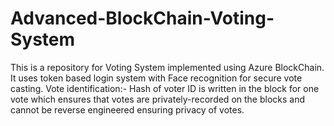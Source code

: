 # Advanced-BlockChain-Voting-System
This is a repository for Voting System implemented using Azure BlockChain.
It uses token based login system with Face recognition for secure vote casting.
Vote identification:-
Hash of voter ID is written in the block for one vote which ensures that votes are privately-recorded on the blocks and cannot be reverse engineered ensuring privacy of votes. 
